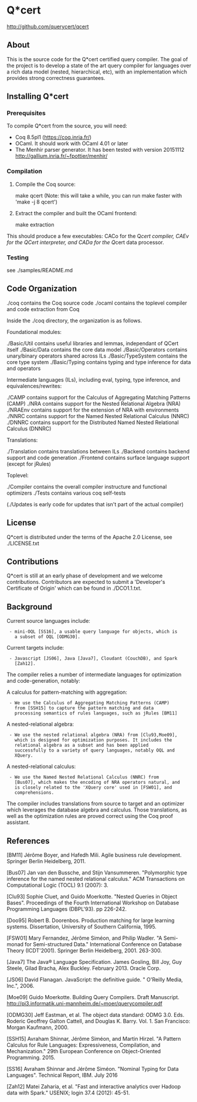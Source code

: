 # Q*cert

http://github.com/querycert/qcert

## About

This is the source code for the Q*cert certified query compiler. The
goal of the project is to develop a state of the art query compiler
for languages over a rich data model (nested, hierarchical, etc), with
an implementation which provides strong correctness guarantees.

## Installing Q*cert

### Prerequisites

To compile Q*cert from the source, you will need:

 - Coq 8.5pl1 (https://coq.inria.fr/)
 - OCaml. It should work with OCaml 4.01 or later
 - The Menhir parser generator. It has been tested with version 20151112
   http://gallium.inria.fr/~fpottier/menhir/

### Compilation

1. Compile the Coq source:

	make qcert
	(Note: this will take a while, you can run make faster with 'make -j 8 qcert')

2. Extract the compiler and built the OCaml frontend:

	make extraction

This should produce a few executables: CACo for the Q*cert compiler,
CAEv for the QCert interpreter, and CADa for the Q*cert data
processor.


### Testing

see ./samples/README.md


## Code Organization

./coq contains the Coq source code
./ocaml contains the toplevel compiler and code extraction from Coq

Inside the ./coq directory, the organization is as follows.

Foundational modules:

./Basic/Util contains useful libraries and lemmas, independant of QCert itself
./Basic/Data contains the core data model
./Basic/Operators contains unary/binary operators shared across ILs
./Basic/TypeSystem contains the core type system
./Basic/Typing contains typing and type inference for data and operators

Intermediate languages (ILs), including eval, typing, type inference,
and equivalences/rewrites:

./CAMP contains support for the Calculus of Aggregating Matching Patterns (CAMP)
./NRA contains support for the Nested Relational Algebra (NRA)
./NRAEnv contains support for the extension of NRA with environments
./NNRC contains support for the Named Nested Relational Calculus (NNRC)
./DNNRC contains support for the Distributed Named Nested Relational Calculus (DNNRC)

Translations:

./Translation contains translations between ILs
./Backend contains backend support and code generation
./Frontend contains surface language support (except for jRules)

Toplevel:

./Compiler contains the overall compiler instructure and functional optimizers
./Tests contains various coq self-tests

(./Updates is early code for updates that isn't part of the actual compiler)

## License

Q*cert is distributed under the terms of the Apache 2.0 License, see ./LICENSE.txt

## Contributions

Q*cert is still at an early phase of development and we welcome
contributions. Contributors are expected to submit a 'Developer's
Certificate of Origin' which can be found in ./DCO1.1.txt.

## Background

Current source languages include:

     - mini-OQL [SS16], a usable query language for objects, which is
       a subset of OQL [ODMG30].

Current targets include:

     - Javascript [JS06], Java [Java7], Cloudant (CouchDB), and Spark
       [Zah12].

The compiler relies a number of intermediate languages for
optimization and code-generation, notably:

A calculus for pattern-matching with aggregation:

     - We use the Calculus of Aggregating Matching Patterns (CAMP)
       from [SSH15] to capture the pattern matching and data
       processing semantics of rules languages, such as jRules [BM11]

A nested-relational algebra:

     - We use the nested relational algebra (NRA) from [Clu93,Moe09],
       which is designed for optimization purposes. It includes the
       relational algebra as a subset and has been applied
       successfully to a variety of query languages, notably OQL and
       XQuery.

A nested-relational calculus:

     - We use the Named Nested Relational Calculus (NNRC) from
       [Bus07], which makes the encoding of NRA operators natural, and
       is closely related to the 'XQuery core' used in [FSW01], and
       comprehensions.

The compiler includes translations from source to target and an
optimizer which leverages the database algebra and calculus. Those
translations, as well as the optimization rules are proved correct
using the Coq proof assistant.


## References

[BM11] Jérôme Boyer, and Hafedh Mili. Agile business rule
development. Springer Berlin Heidelberg, 2011.

[Bus07] Jan van den Bussche, and Stijn Vansummeren. "Polymorphic type
inference for the named nested relational calculus." ACM Transactions
on Computational Logic (TOCL) 9.1 (2007): 3.

[Clu93] Sophie Cluet, and Guido Moerkotte. "Nested Queries in Object
Bases". Proceedings of the Fourth International Workshop on Database
Programming Languages (DBPL'93). pp 226-242.

[Doo95] Robert B. Doorenbos. Production matching for large learning
systems. Dissertation, University of Southern California, 1995.

[FSW01] Mary Fernandez, Jérôme Siméon, and Philip Wadler. "A
Semi-monad for Semi-structured Data." International Conference on
Database Theory (ICDT'2001). Springer Berlin Heidelberg,
2001. 263-300.

[Java7] The Java® Language Specification. James Gosling, Bill Joy, Guy
Steele, Gilad Bracha, Alex Buckley. February 2013. Oracle Corp.

[JS06] David Flanagan. JavaScript: the definitive guide. " O'Reilly
Media, Inc.", 2006.

[Moe09] Guido Moerkotte. Building Query Compilers. Draft
Manuscript. http://pi3.informatik.uni-mannheim.de/~moer/querycompiler.pdf

[ODMG30] Jeff Eastman, et al. The object data standard: ODMG
3.0. Eds. Roderic Geoffrey Galton Cattell, and Douglas
K. Barry. Vol. 1. San Francisco: Morgan Kaufmann, 2000.

[SSH15] Avraham Shinnar, Jérôme Siméon, and Martin Hirzel. "A Pattern
Calculus for Rule Languages: Expressiveness, Compilation, and
Mechanization." 29th European Conference on Object-Oriented
Programming. 2015.

[SS16] Avraham Shinnar and Jérôme Siméon. "Nominal Typing for Data
Languages". Technical Report, IBM. July 2016

[Zah12] Matei Zaharia, et al. "Fast and interactive analytics over
Hadoop data with Spark." USENIX; login 37.4 (2012): 45-51.


